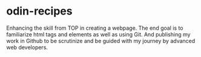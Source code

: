 # odin-recipes
Enhancing the skill from TOP in creating a webpage. The end goal is to familiarize html tags and elements as well as using Git. And publishing my work in Github to be scrutinize and be guided with my journey by advanced web developers.
